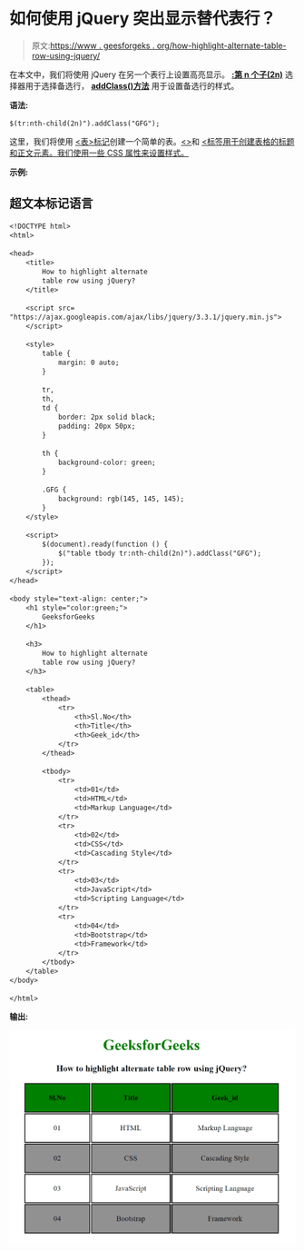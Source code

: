 # 如何使用 jQuery 突出显示替代表行？

> 原文:[https://www . geesforgeks . org/how-highlight-alternate-table-row-using-jquery/](https://www.geeksforgeeks.org/how-to-highlight-alternate-table-row-using-jquery/)

在本文中，我们将使用 jQuery 在另一个表行上设置高亮显示。 **[:第 n 个子(2n)](https://www.geeksforgeeks.org/css-nth-child-selector/)** 选择器用于选择备选行， **[addClass()方法](https://www.geeksforgeeks.org/jquery-addclass-with-examples/)** 用于设置备选行的样式。

**语法:**

```
$(tr:nth-child(2n)").addClass("GFG");
```

这里，我们将使用 [<表>标记](https://www.geeksforgeeks.org/html-tables/)创建一个简单的表。[<>](https://www.geeksforgeeks.org/html-thead-tag/)和 [<标签用于创建表格的标题和正文元素。我们使用一些 CSS 属性来设置样式。](https://www.geeksforgeeks.org/html-tbody-tag/)

**示例:**

## 超文本标记语言

```
<!DOCTYPE html>
<html>

<head>
    <title>
        How to highlight alternate
        table row using jQuery?
    </title>

    <script src=
"https://ajax.googleapis.com/ajax/libs/jquery/3.3.1/jquery.min.js">
    </script>

    <style>
        table {
            margin: 0 auto;
        }

        tr,
        th,
        td {
            border: 2px solid black;
            padding: 20px 50px;
        }

        th {
            background-color: green;
        }

        .GFG {
            background: rgb(145, 145, 145);
        }
    </style>

    <script>
        $(document).ready(function () {
            $("table tbody tr:nth-child(2n)").addClass("GFG");
        });
    </script>
</head>

<body style="text-align: center;">
    <h1 style="color:green;">
        GeeksforGeeks
    </h1>

    <h3>
        How to highlight alternate
        table row using jQuery?
    </h3>

    <table>
        <thead>
            <tr>
                <th>Sl.No</th>
                <th>Title</th>
                <th>Geek_id</th>
            </tr>
        </thead>

        <tbody>
            <tr>
                <td>01</td>
                <td>HTML</td>
                <td>Markup Language</td>
            </tr>
            <tr>
                <td>02</td>
                <td>CSS</td>
                <td>Cascading Style</td>
            </tr>
            <tr>
                <td>03</td>
                <td>JavaScript</td>
                <td>Scripting Language</td>
            </tr>
            <tr>
                <td>04</td>
                <td>Bootstrap</td>
                <td>Framework</td>
            </tr>
        </tbody>
    </table>
</body>

</html>
```

**输出:**

![](img/ffb6012b976eb2395fcc071c9733560b.png)